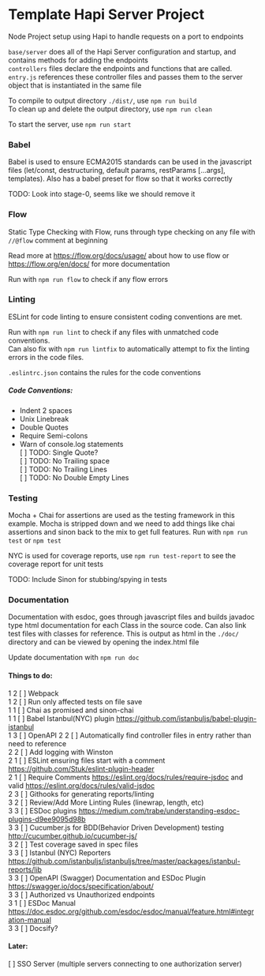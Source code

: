 # Template Hapi Server Project

Node Project setup using Hapi to handle requests on a port to endpoints

`base/server` does all of the Hapi Server configuration and startup, and contains methods for adding the endpoints  
`controllers` files declare the endpoints and functions that are called.  
`entry.js` references these controller files and passes them to the server object that is instantiated in the same file  


To compile to output directory `./dist/`, use `npm run build`  
To clean up and delete the output directory, use `npm run clean`  

To start the server, use `npm run start`  

### Babel
Babel is used to ensure ECMA2015 standards can be used in the javascript files
 (let/const, destructuring, default params, restParams [...args], templates).
Also has a babel preset for flow so that it works correctly

TODO: Look into stage-0, seems like we should remove it

### Flow
Static Type Checking with Flow, runs through type checking on any file with `//@flow` comment at beginning

Read more at https://flow.org/docs/usage/ about how to use flow or https://flow.org/en/docs/ for more documentation

Run with `npm run flow` to check if any flow errors

### Linting
ESLint for code linting to ensure consistent coding conventions are met.

Run with `npm run lint` to check if any files with unmatched code conventions.  
Can also fix with `npm run lintfix` to automatically attempt to fix the linting errors in the code files.

`.eslintrc.json` contains the rules for the code conventions

##### Code Conventions:
- Indent 2 spaces  
- Unix Linebreak  
- Double Quotes  
- Require Semi-colons
- Warn of console.log statements  
[ ] TODO: Single Quote?  
[ ] TODO: No Trailing space  
[ ] TODO: No Trailing Lines  
[ ] TODO: No Double Empty Lines  

### Testing
Mocha + Chai for assertions are used as the testing framework in this example. Mocha is stripped down
and we need to add things like chai assertions and sinon back to the mix to get full features. Run with
`npm run test` or `npm test`

NYC is used for coverage reports, use `npm run test-report` to see the coverage report for unit tests

TODO: Include Sinon for stubbing/spying in tests

### Documentation
Documentation with esdoc, goes through javascript files and builds javadoc type html documentation for
each Class in the source code. Can also link test files with classes for reference. This is output as
html in the `./doc/` directory and can be viewed by opening the index.html file

Update documentation with `npm run doc`

#### Things to do:

1 2 [ ] Webpack  
1 2 [ ] Run only affected tests on file save  
1 1 [ ] Chai as promised and sinon-chai  
1 1 [ ] Babel Istanbul(NYC) plugin https://github.com/istanbuljs/babel-plugin-istanbul  
1 3 [ ] OpenAPI
2 2 [ ] Automatically find controller files in entry rather than need to reference  
2 2 [ ] Add logging with Winston  
2 1 [ ] ESLint ensuring files start with a comment https://github.com/Stuk/eslint-plugin-header  
2 1 [ ] Require Comments https://eslint.org/docs/rules/require-jsdoc and valid https://eslint.org/docs/rules/valid-jsdoc  
2 3 [ ] Githooks for generating reports/linting  
3 2 [ ] Review/Add More Linting Rules (linewrap, length, etc)  
3 3 [ ] ESDoc plugins https://medium.com/trabe/understanding-esdoc-plugins-d9ee9095d98b  
3 3 [ ] Cucumber.js for BDD(Behavior Driven Development) testing http://cucumber.github.io/cucumber-js/  
3 2 [ ] Test coverage saved in spec files  
3 3 [ ] Istanbul (NYC) Reporters https://github.com/istanbuljs/istanbuljs/tree/master/packages/istanbul-reports/lib  
3 3 [ ] OpenAPI (Swagger) Documentation and ESDoc Plugin https://swagger.io/docs/specification/about/  
3 3 [ ] Authorized vs Unauthorized endpoints  
3 1 [ ] ESDoc Manual https://doc.esdoc.org/github.com/esdoc/esdoc/manual/feature.html#integration-manual  
3 3 [ ] Docsify?  

#### Later:
[ ] SSO Server (multiple servers connecting to one authorization server)
